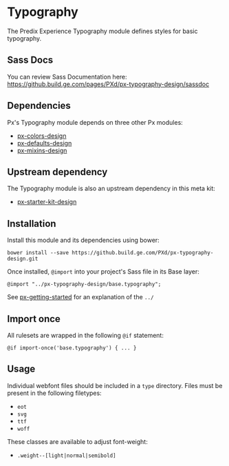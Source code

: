 # Typography

The Predix Experience Typography module defines styles for basic typography.

## Sass Docs

You can review Sass Documentation here: https://github.build.ge.com/pages/PXd/px-typography-design/sassdoc

## Dependencies

Px's Typography module depends on three other Px modules:

* [px-colors-design](https://github.build.ge.com/PXd/px-colors-design)
* [px-defaults-design](https://github.build.ge.com/PXd/px-defaults-design)
* [px-mixins-design](https://github.build.ge.com/PXd/px-mixins-design)

## Upstream dependency

The Typography module is also an upstream dependency in this meta kit:

* [px-starter-kit-design](https://github.build.ge.com/PXd/px-starter-kit-design)

## Installation

Install this module and its dependencies using bower:

    bower install --save https://github.build.ge.com/PXd/px-typography-design.git

Once installed, `@import` into your project's Sass file in its Base layer:

    @import "../px-typography-design/base.typography";

See [px-getting-started](https://github.build.ge.com/PXd/px-getting-started#a-note-about-relative-import-paths) for an explanation of the `../`

## Import once

All rulesets are wrapped in the following `@if` statement:

    @if import-once('base.typography') { ... }

## Usage

Individual webfont files should be included in a `type` directory. Files must be present in the following filetypes:

* `eot`
* `svg`
* `ttf`
* `woff`

These classes are available to adjust font-weight:

* `.weight--[light|normal|semibold]`